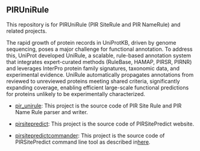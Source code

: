 ## PIRUniRule

This repository is for PIRUniRule (PIR SiteRule and PIR NameRule) and related projects.

The rapid growth of protein records in UniProtKB, driven by genome sequencing, poses a major challenge for functional annotation. To address this, UniProt developed UniRule, a scalable, rule-based annotation system that integrates expert-curated methods (RuleBase, HAMAP, PIRSR, PIRNR) and leverages InterPro protein family signatures, taxonomic data, and experimental evidence. UniRule automatically propagates annotations from reviewed to unreviewed proteins meeting shared criteria, significantly expanding coverage, enabling efficient large-scale functional predictions for proteins unlikely to be experimentally characterized.

- [pir_unirule](./pir_unirule/): 
This project is the source code of PIR Site Rule and PIR Name Rule parser and writer.

- [pirsitepredict](./pirsitepredict/):
This project is the source code of PIRSitePredict website.

- [pirsitepredictcommander](./pirsitepredictcommander/):
This project is the source code of PIRSitePredict command line tool as described in[here](https://research.bioinformatics.udel.edu/PIRSitePredict/documentation/standalone).
